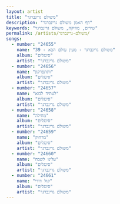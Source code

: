 ```yaml
---
layout: artist
title: "משולם גרינברגר"
description: "דף האמן משולם גרינברגר"
keywords: "שירים, מוזיקה, משולם גרינברגר"
permalink: /artists/משולם-גרינברגר/
songs:
  - number: "24655"
    name: "39 - משולם גרינברגר - מעין עולם הבא"
    album: "סינגלים"
    artist: "משולם גרינברגר"
  - number: "24656"
    name: "ותתפרקון"
    album: "סינגלים"
    artist: "משולם גרינברגר"
  - number: "24657"
    name: "לעתיד לבוא"
    album: "סינגלים"
    artist: "משולם גרינברגר"
  - number: "24658"
    name: "מחילה"
    album: "סינגלים"
    artist: "משולם גרינברגר"
  - number: "24659"
    name: "מרחוק"
    album: "סינגלים"
    artist: "משולם גרינברגר"
  - number: "24660"
    name: "עלינו לשבח"
    album: "סינגלים"
    artist: "משולם גרינברגר"
  - number: "24661"
    name: "קול דודי"
    album: "סינגלים"
    artist: "משולם גרינברגר"
---
```


